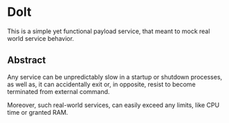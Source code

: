 Dolt
===

This is a simple yet functional payload service, that meant to mock real world 
service behavior. 

Abstract
---

Any service can be unpredictably slow in a startup or shutdown processes, as 
well as, it can accidentally exit or, in opposite, resist to become terminated 
from external command.

Moreover, such real-world services, can easily exceed any limits, like CPU time 
or granted RAM.